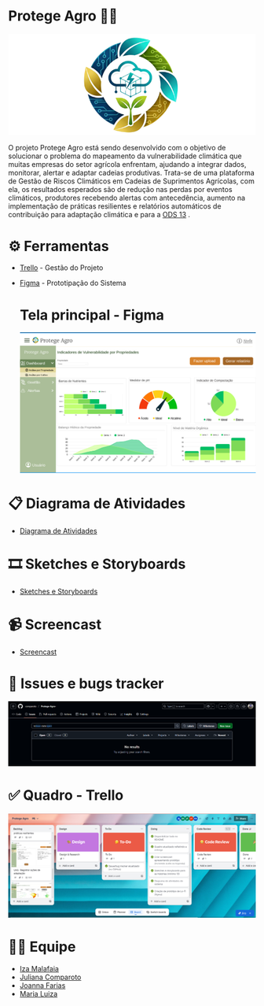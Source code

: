 # Protege Agro 👨‍🌾
![banner](protege-agro-png.png)

O projeto Protege Agro está sendo desenvolvido com o objetivo de solucionar o problema do mapeamento da vulnerabilidade climática que muitas empresas do setor agrícola enfrentam, ajudando a integrar dados, monitorar, alertar e adaptar cadeias produtivas. Trata-se de uma plataforma de Gestão de Riscos Climáticos em Cadeias de Suprimentos Agrícolas, com ela, os resultados esperados são de redução nas perdas por eventos climáticos, produtores recebendo alertas com antecedência, aumento na implementação de práticas resilientes e relatórios automáticos de contribuição para adaptação climática e para a [ODS 13](https://brasil.un.org/pt-br/sdgs/13) .

# ⚙ Ferramentas 
- [Trello](https://trello.com/invite/b/68d3017f957b203c71729554/ATTIfd6518690457f8129206f304484740d71D224D60/protege-agro) - Gestão do Projeto
- [Figma](https://www.figma.com/design/D40oNqrRF186K4n1DSMg0C/PROTEGE-AGRO---PROTOTIPO-1?node-id=0-1&t=hrwbZLeeoK0QofQZ-1) - Prototipação do Sistema

  # Tela principal - Figma

  ![tela figma](telaprincipal.png)

# 📋 Diagrama de Atividades

- [Diagrama de Atividades](https://lucid.app/lucidchart/e23a7c07-efd2-42b4-b983-079e704f40e4/edit?viewport_loc=-2330%2C-992%2C5841%2C2580%2C0_0&invitationId=inv_deaa4bf7-fc0c-4252-a694-e9bf0f126398)

# 🎞 Sketches e Storyboards 

- [Sketches e Storyboards](https://docs.google.com/document/d/1Epuxz50EGQDTCdjHtUGG2fdJO8yq-qMKmHMf1PV1Qv0/edit?usp=sharing)

# 📹 Screencast 

- [Screencast](https://drive.google.com/file/d/1UqRY5Xc5wz6YIeONaB4KeJ6wc25MrAoK/view?usp=drive_link)

# 👾 Issues e bugs tracker

![Issues e bugs tracker](issues.png)
  
# ✅ Quadro - Trello

![trello board](trello-atualizado.png)

# 👩‍💻 Equipe 
- [Iza Malafaia](https://github.com/Iza-Malafaia) 
- [Juliana Comparoto](https://github.com/comparoto) 
- [Joanna Farias](https://github.com/Joanna-Farias) 
- [Maria Luiza](https://github.com/alumiria) 
